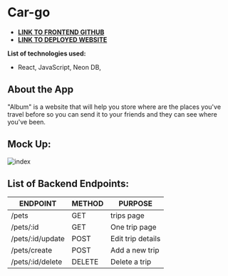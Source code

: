 # Car-go

- [**LINK TO FRONTEND GITHUB**]()
- [**LINK TO DEPLOYED WEBSITE**]()



**List of technologies used:**
- React, JavaScript, Neon DB,

## About the App

"Album" is a website that will help you store where are the places you've travel before so you can send it to your friends and they can see where you've been.

## Mock Up:

![index](/images/trips.png)



## List of Backend Endpoints:

| ENDPOINT          | METHOD | PURPOSE          |
| ------------------| ------ | -----------------|
| /pets             | GET    | trips page    |
| /pets/:id         | GET    | One trip page     |
| /pets/:id/update    | POST   | Edit trip details |
| /pets/create      | POST   | Add a new trip   |
| /pets/:id/delete  | DELETE | Delete a trip     |